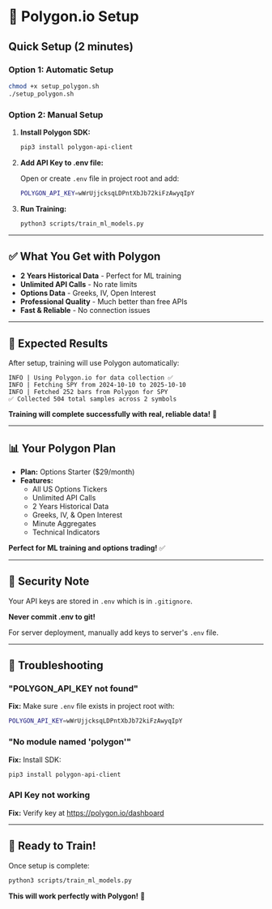 # 🚀 Polygon.io Setup

## Quick Setup (2 minutes)

### Option 1: Automatic Setup

```bash
chmod +x setup_polygon.sh
./setup_polygon.sh
```

### Option 2: Manual Setup

1. **Install Polygon SDK:**
   ```bash
   pip3 install polygon-api-client
   ```

2. **Add API Key to .env file:**
   
   Open or create `.env` file in project root and add:
   ```bash
   POLYGON_API_KEY=wWrUjjcksqLDPntXbJb72kiFzAwyqIpY
   ```

3. **Run Training:**
   ```bash
   python3 scripts/train_ml_models.py
   ```

---

## ✅ What You Get with Polygon

- **2 Years Historical Data** - Perfect for ML training
- **Unlimited API Calls** - No rate limits
- **Options Data** - Greeks, IV, Open Interest
- **Professional Quality** - Much better than free APIs
- **Fast & Reliable** - No connection issues

---

## 🎯 Expected Results

After setup, training will use Polygon automatically:

```
INFO | Using Polygon.io for data collection ✅
INFO | Fetching SPY from 2024-10-10 to 2025-10-10
INFO | Fetched 252 bars from Polygon for SPY
✅ Collected 504 total samples across 2 symbols
```

**Training will complete successfully with real, reliable data!** 🎉

---

## 📊 Your Polygon Plan

- **Plan:** Options Starter ($29/month)
- **Features:**
  - All US Options Tickers
  - Unlimited API Calls
  - 2 Years Historical Data
  - Greeks, IV, & Open Interest
  - Minute Aggregates
  - Technical Indicators

**Perfect for ML training and options trading!** ✅

---

## 🔐 Security Note

Your API keys are stored in `.env` which is in `.gitignore`.

**Never commit .env to git!**

For server deployment, manually add keys to server's `.env` file.

---

## 🐛 Troubleshooting

### "POLYGON_API_KEY not found"

**Fix:** Make sure `.env` file exists in project root with:
```bash
POLYGON_API_KEY=wWrUjjcksqLDPntXbJb72kiFzAwyqIpY
```

### "No module named 'polygon'"

**Fix:** Install SDK:
```bash
pip3 install polygon-api-client
```

### API Key not working

**Fix:** Verify key at https://polygon.io/dashboard

---

## 🎉 Ready to Train!

Once setup is complete:

```bash
python3 scripts/train_ml_models.py
```

**This will work perfectly with Polygon!** 🚀


